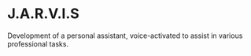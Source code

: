 # J.A.R.V.I.S
Development of a personal assistant, voice-activated to assist in various professional tasks.


